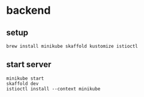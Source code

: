 # backend

## setup

```shell
brew install minikube skaffold kustomize istioctl
```

## start server

```shell
minikube start
skaffold dev
istioctl install --context minikube
```
